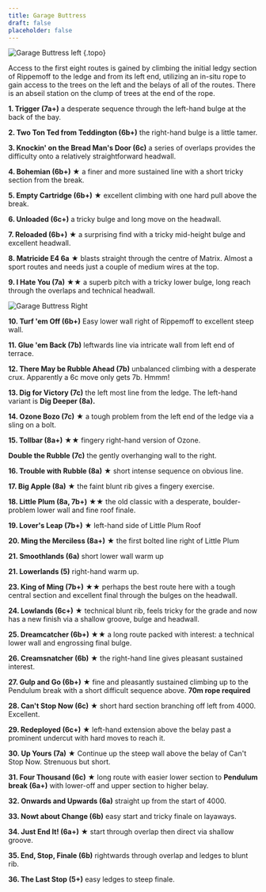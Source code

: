 ```yaml
---
title: Garage Buttress
draft: false
placeholder: false
---
```



![Garage Buttress left](/img/peak/stoney/Garage-Buttress-Left.jpg)
{.topo}

Access to the first eight routes is gained by climbing the initial ledgy section of Rippemoff to the ledge and from its left end, utilizing an in-situ rope to gain access to the trees on the left and the belays of all of the routes. There is an abseil station on the clump of trees at the end of the rope.

**1. Trigger (7a+)**  a desperate sequence through the left-hand bulge at the back of the bay.

**2. Two Ton Ted from Teddington (6b+)**  the right-hand bulge is a little tamer.

**3. Knockin' on the Bread Man's Door (6c)**  a series of overlaps provides the difficulty onto a relatively straightforward headwall.

**4. Bohemian (6b+)**  &starf;  a finer and more sustained line with a short tricky section from the break.

**5. Empty Cartridge (6b+)**  &starf;  excellent climbing with one hard pull above the break.

**6. Unloaded (6c+)**  a tricky bulge and long move on the headwall.

**7. Reloaded (6b+)** &starf; a surprising find with a tricky mid-height bulge and excellent headwall.

**8. Matricide E4 6a**  &starf;  blasts straight through the centre of Matrix. Almost a sport routes and needs just a couple of medium wires at the top.

**9. I Hate You (7a)**  &starf;&starf;  a superb pitch with a tricky lower bulge, long reach through the overlaps and technical headwall.

![Garage Buttress Right](/img/peak/stoney/Garage-Right.jpg)

**10. Turf 'em Off (6b+)** Easy lower wall right of Rippemoff to excellent steep wall.


**11. Glue 'em Back (7b)**  leftwards line via intricate wall from left end of terrace.

**12. There May be Rubble Ahead (7b)** unbalanced climbing with a desperate crux. Apparently a 6c move only gets 7b. Hmmm!

**13. Dig for Victory (7c)**  the left most line from the ledge. The left-hand variant is **Dig Deeper (8a).**

**14. Ozone Bozo (7c)**  &starf;  a tough problem from the left end of the ledge via a sling on a bolt.

**15. Tollbar (8a+)** &starf;&starf; fingery right-hand version of Ozone.

**Double the Rubble (7c)** the gently overhanging wall to the right.

**16. Trouble with Rubble (8a)** &starf;  short intense sequence on obvious line.

**17. Big Apple (8a)**  &starf;  the faint blunt rib gives a fingery exercise.

**18. Little Plum (8a, 7b+)**  &starf;&starf;  the old classic with a desperate, boulder-problem lower wall and fine roof finale.

**19. Lover's Leap (7b+)**  &starf;  left-hand side of Little Plum Roof

**20. Ming the Merciless (8a+)**  &starf;  the first bolted line right of Little Plum

**21. Smoothlands (6a)**  short lower wall warm up

**21. Lowerlands (5)**  right-hand warm up.

**23. King of Ming (7b+)**  &starf;&starf;  perhaps the best route here with a tough central section and excellent final through the bulges on the headwall.

**24. Lowlands (6c+)** &starf; technical blunt rib, feels tricky for the grade and now has a new finish via a shallow groove, bulge and headwall.

**25. Dreamcatcher (6b+)**  &starf;&starf;  a long route packed with interest: a technical lower wall and engrossing final bulge.

**26. Creamsnatcher (6b)**  &starf;  the right-hand line gives pleasant sustained interest.

**27. Gulp and Go (6b+)**  &starf; fine and pleasantly sustained climbing up to the Pendulum break with a short difficult sequence above. **70m rope required**

**28. Can't Stop Now (6c)**  &starf; short hard section branching off left from 4000. Excellent. 

**29. Redeployed (6c+)**  &starf; left-hand extension above the belay past a prominent undercut with hard moves to reach it.

**30. Up Yours (7a)**  &starf; Continue up the steep wall above the belay of Can't Stop Now. Strenuous but short.

**31. Four Thousand (6c)**  &starf;  long route with easier lower section to **Pendulum break (6a+)** with lower-off and upper section to higher belay.

**32. Onwards and Upwards (6a)** straight up from the start of 4000.

**33. Nowt about Change (6b)** easy start and tricky finale on layaways.

**34. Just End It! (6a+)**  &starf; start through overlap then direct via shallow groove. 

**35. End, Stop, Finale (6b)** rightwards through overlap and ledges to blunt rib.

**36. The Last Stop (5+)** easy ledges to steep finale.



